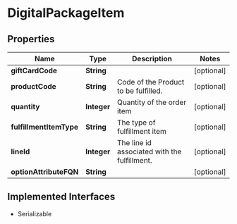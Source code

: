 

# DigitalPackageItem


## Properties

| Name | Type | Description | Notes |
|------------ | ------------- | ------------- | -------------|
|**giftCardCode** | **String** |  |  [optional] |
|**productCode** | **String** | Code of the Product to be fulfilled. |  [optional] |
|**quantity** | **Integer** | Quantity of the order item |  [optional] |
|**fulfillmentItemType** | **String** | The type of fulfillment item |  [optional] |
|**lineId** | **Integer** | The line id associated with the fulfillment. |  [optional] |
|**optionAttributeFQN** | **String** |  |  [optional] |


## Implemented Interfaces

* Serializable


